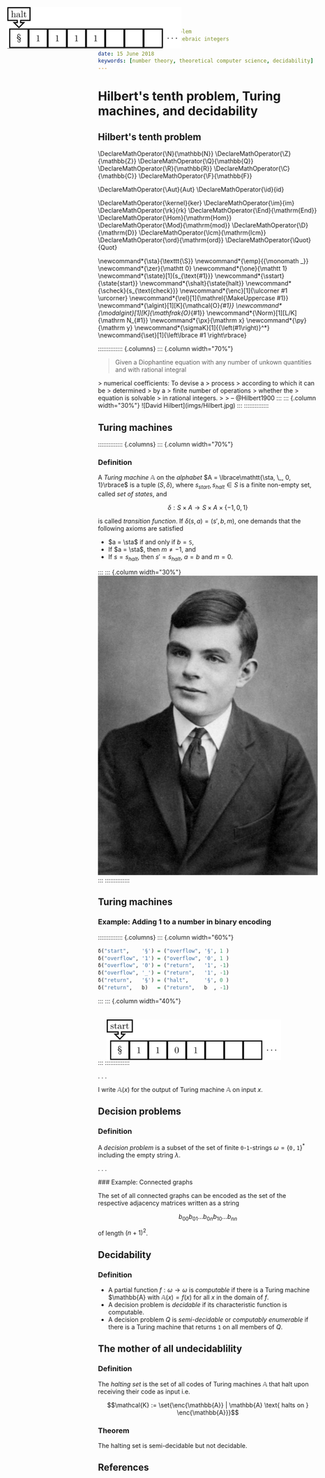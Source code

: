 ```yaml
---
title: Hilbert's tenth problem
subtitle: over rings of algebraic integers
author: Tim B. Herbstrith
date: 15 June 2018
keywords: [number theory, theoretical computer science, decidability]
---
```


# Hilbert's tenth problem, Turing machines, and decidability

## Hilbert's tenth problem

<span>
\DeclareMathOperator{\N}{\mathbb{N}}
\DeclareMathOperator{\Z}{\mathbb{Z}}
\DeclareMathOperator{\Q}{\mathbb{Q}}
\DeclareMathOperator{\R}{\mathbb{R}}
\DeclareMathOperator{\C}{\mathbb{C}}
\DeclareMathOperator{\F}{\mathbb{F}}

\DeclareMathOperator{\Aut}{Aut}
\DeclareMathOperator{\id}{id}

\DeclareMathOperator{\kernel}{ker}
\DeclareMathOperator{\im}{im}
\DeclareMathOperator{\rk}{rk}
\DeclareMathOperator{\End}{\mathrm{End}}
\DeclareMathOperator{\Hom}{\mathrm{Hom}}
\DeclareMathOperator{\Mod}{\mathrm{mod}}
\DeclareMathOperator{\D}{\mathrm{D}}
\DeclareMathOperator{\lcm}{\mathrm{lcm}}
\DeclareMathOperator{\ord}{\mathrm{ord}}
\DeclareMathOperator{\Quot}{Quot}

\newcommand*{\sta}{\texttt{\S}}
\newcommand*{\emp}{{\monomath \_}}
\newcommand*{\zer}{\mathtt 0}
\newcommand*{\one}{\mathtt 1}
\newcommand*{\state}[1]{s_{\text{#1}}}
\newcommand*{\sstart}{\state{start}}
\newcommand*{\shalt}{\state{halt}}
\newcommand*{\scheck}{s_{\text{check}}}
\newcommand*{\enc}[1]{\ulcorner #1 \urcorner}
\newcommand*{\rel}[1]{\mathrel{\MakeUppercase #1}}
\newcommand*{\algint}[1][K]{\mathcal{O}_{#1}}
\newcommand*{\modalgint}[1][K]{\mathfrak{O}_{#1}}
\newcommand*{\Norm}[1][L/K]{\mathrm N_{#1}}
\newcommand*{\px}{\mathrm x}
\newcommand*{\py}{\mathrm y}
\newcommand*{\sigmaK}[1]{{\left(#1\right)}^*}
\newcommand{\set}[1]{\left\lbrace #1 \right\rbrace}
</span>

:::::::::::::: {.columns}
::: {.column width="70%"}
> Given a Diophantine equation with any number of unkown quantities and with
> <span class="fragment highlight-current-red" data-fragment-index="3">
    rational integral
  </span>
> numerical coefficients: To devise a
> <span class="fragment highlight-current-red" data-fragment-index="1">
    process
  </span>
> according to which it can be
> <span class="fragment highlight-current-red" data-fragment-index="2">
    determined
  </span>
> by a
> <span class="fragment highlight-current-red" data-fragment-index="1">
    finite number of operations
  </span>
> whether the
> <span class="fragment highlight-current-red" data-fragment-index="2">
    equation is solvable
  </span>
> in rational integers.
>
> – @Hilbert1900
:::
::: {.column width="30%"}
![David Hilbert](imgs/Hilbert.jpg)
:::
::::::::::::::


## Turing machines

:::::::::::::: {.columns}
::: {.column width="70%"}

### Definition

A *Turing machine* $\mathbb{A}$ on the *alphabet*
$A = \lbrace\mathtt{\sta, \_, 0, 1}\rbrace$ is a tuple $(S, δ)$,
where $s_{start}, s_{halt} \in S$ is a finite non-empty set, called
*set of states*, and

$$δ: S \times A \to S \times A \times \lbrace -1, 0, 1 \rbrace$$

is called *transition function*. If $δ(s, a) = (s', b, m)$, one
demands that the following axioms are satisfied

* $a = \sta$ if and only if $b = \mathtt{S}$,
* If $a = \sta$, then $m \neq -1$, and
* If $s = s_{halt}$, then $s' = s_{halt}$, $a = b$ and $m = 0$.

:::
::: {.column width="30%"}
![Alan Turing](imgs/Turing.jpg)
:::
::::::::::::::


## Turing machines

### Example: Adding $1$ to a number in binary encoding

:::::::::::::: {.columns}
::: {.column width="60%"}
```haskell
δ("start",    '§') = ("overflow", '§', 1 )
δ("overflow", '1') = ("overflow", '0', 1 )
δ("overflow", '0') = ("return",   '1', -1)
δ("overflow", '_') = ("return",   '1', -1)
δ("return",   '§') = ("halt",     '§', 0 )
δ("return",   b)   = ("return",   b  , -1)
```
:::
::: {.column width="40%"}
<div class="image-float">
  <p class="fragment current-visible" data-fragment-index="0" style="position: relative; left:20px; top:20px;">
  <a href="imgs/turing_add1_1.svg"><img src="imgs/turing_add1_1.svg" width="400vh"/></a></p>
  <p class="fragment current-visible" data-fragment-index="1" style="position:absolute; left:20px; top:20px;">
  <a href="imgs/turing_add1_2.svg"><img src="imgs/turing_add1_2.svg" width="400vh"/></a></p>
  <p class="fragment current-visible" data-fragment-index="2" style="position:absolute; left:20px; top:20px;">
  <a href="imgs/turing_add1_3.svg"><img src="imgs/turing_add1_3.svg" width="400vh"/></a></p>
  <p class="fragment current-visible" data-fragment-index="3" style="position:absolute; left:20px; top:20px;">
  <a href="imgs/turing_add1_4.svg"><img src="imgs/turing_add1_4.svg" width="400vh"/></a></p>
  <p class="fragment current-visible" data-fragment-index="4" style="position:absolute; left:20px; top:20px;">
  <a href="imgs/turing_add1_5.svg"><img src="imgs/turing_add1_5.svg" width="400vh"/></a></p>
  <p class="fragment current-visible" data-fragment-index="5" style="position:absolute; left:20px; top:20px;">
  <a href="imgs/turing_add1_6.svg"><img src="imgs/turing_add1_6.svg" width="400vh"/></a></p>
  <p class="fragment current-visible" data-fragment-index="6" style="position:absolute; left:20px; top:20px;">
  <a href="imgs/turing_add1_7.svg"><img src="imgs/turing_add1_7.svg" width="400vh"/></a></p>
  <p class="fragment" data-fragment-index="7" style="position:absolute; left:20px; top:20px;">
  <a href="imgs/turing_add1_8.svg"><img src="imgs/turing_add1_8.svg" width="400vh"/></a></p>
</div>
:::
::::::::::::::

. . .

I write $\mathbb{A}(x)$ for the output of Turing machine $\mathbb{A}$ on input
$x$.

## Decision problems

### Definition

A *decision problem* is a subset of the set of finite $\mathtt 0$-$\mathtt
1$-strings $ω = \lbrace \mathtt{0, 1} \rbrace^*$ including the empty string
$\lambda$.

. . .

<div>
### Example: Connected graphs

The set of all connected graphs can be encoded as the set of the respective
adjacency matrices written as a string

$$b_{00}b_{01} … b_{0n}b_{10} … b_{nn}$$

of length $(n + 1)^2$.
</div>


## Decidability

### Definition

* A partial function $f: ω \to ω$ is *computable* if there is a Turing machine $\mathbb{A} with $\mathbb{A}(x) = f(x)$ for all $x$ in the domain of $f$.
* A decision problem is *decidable* if its characteristic function is computable.
* A decision problem $Q$ is *semi-decidable* or *computably enumerable* if there is a Turing machine that returns $\mathtt{1}$ on all members of $Q$.


## The mother of all undecidablility

### Definition

The *halting set* is the set of all codes of Turing machines $\mathbb{A}$ that halt upon receiving their code as input i.e.

$$\mathcal{K} := \set{\enc{\mathbb{A}} | \mathbb{A} \text{ halts on } \enc{\mathbb{A}}}$$

### Theorem

The halting set is semi-decidable but not decidable.


## References
